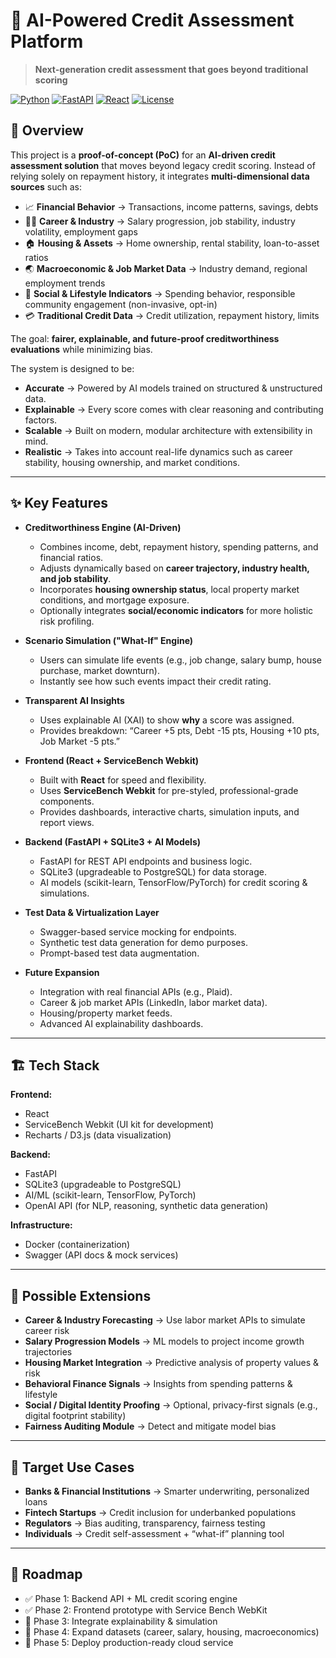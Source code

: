 # 🏦 AI-Powered Credit Assessment Platform

> **Next-generation credit assessment that goes beyond traditional scoring**

[![Python](https://img.shields.io/badge/Python-3.8+-blue.svg)](https://python.org)
[![FastAPI](https://img.shields.io/badge/FastAPI-0.68+-green.svg)](https://fastapi.tiangolo.com)
[![React](https://img.shields.io/badge/React-18+-blue.svg)](https://reactjs.org)
[![License](https://img.shields.io/badge/License-MIT-yellow.svg)](LICENSE)

## 🚀 Overview

This project is a **proof-of-concept (PoC)** for an **AI-driven credit assessment solution** that moves beyond legacy credit scoring. Instead of relying solely on repayment history, it integrates **multi-dimensional data sources** such as:

* 📈 **Financial Behavior** → Transactions, income patterns, savings, debts
* 👩‍💼 **Career & Industry** → Salary progression, job stability, industry volatility, employment gaps
* 🏠 **Housing & Assets** → Home ownership, rental stability, loan-to-asset ratios
* 🌏 **Macroeconomic & Job Market Data** → Industry demand, regional employment trends
* 👥 **Social & Lifestyle Indicators** → Spending behavior, responsible community engagement (non-invasive, opt-in)
* 💳 **Traditional Credit Data** → Credit utilization, repayment history, limits

The goal: **fairer, explainable, and future-proof creditworthiness evaluations** while minimizing bias.

 The system is designed to be:

* **Accurate** → Powered by AI models trained on structured & unstructured data.
* **Explainable** → Every score comes with clear reasoning and contributing factors.
* **Scalable** → Built on modern, modular architecture with extensibility in mind.
* **Realistic** → Takes into account real-life dynamics such as career stability, housing ownership, and market conditions.

---

## ✨ Key Features

* **Creditworthiness Engine (AI-Driven)**

  * Combines income, debt, repayment history, spending patterns, and financial ratios.
  * Adjusts dynamically based on **career trajectory, industry health, and job stability**.
  * Incorporates **housing ownership status**, local property market conditions, and mortgage exposure.
  * Optionally integrates **social/economic indicators** for more holistic risk profiling.

* **Scenario Simulation ("What-If" Engine)**

  * Users can simulate life events (e.g., job change, salary bump, house purchase, market downturn).
  * Instantly see how such events impact their credit rating.

* **Transparent AI Insights**

  * Uses explainable AI (XAI) to show **why** a score was assigned.
  * Provides breakdown: “Career +5 pts, Debt -15 pts, Housing +10 pts, Job Market -5 pts.”

* **Frontend (React + ServiceBench Webkit)**

  * Built with **React** for speed and flexibility.
  * Uses **ServiceBench Webkit** for pre-styled, professional-grade components.
  * Provides dashboards, interactive charts, simulation inputs, and report views.

* **Backend (FastAPI + SQLite3 + AI Models)**

  * FastAPI for REST API endpoints and business logic.
  * SQLite3 (upgradeable to PostgreSQL) for data storage.
  * AI models (scikit-learn, TensorFlow/PyTorch) for credit scoring & simulations.

* **Test Data & Virtualization Layer**

  * Swagger-based service mocking for endpoints.
  * Synthetic test data generation for demo purposes.
  * Prompt-based test data augmentation.

* **Future Expansion**

  * Integration with real financial APIs (e.g., Plaid).
  * Career & job market APIs (LinkedIn, labor market data).
  * Housing/property market feeds.
  * Advanced AI explainability dashboards.

---

## 🏗️ Tech Stack

**Frontend:**

* React
* ServiceBench Webkit (UI kit for development)
* Recharts / D3.js (data visualization)

**Backend:**

* FastAPI
* SQLite3 (upgradeable to PostgreSQL)
* AI/ML (scikit-learn, TensorFlow, PyTorch)
* OpenAI API (for NLP, reasoning, synthetic data generation)

**Infrastructure:**

* Docker (containerization)
* Swagger (API docs & mock services)

---

## 🌟 Possible Extensions

* **Career & Industry Forecasting** → Use labor market APIs to simulate career risk
* **Salary Progression Models** → ML models to project income growth trajectories
* **Housing Market Integration** → Predictive analysis of property values & risk
* **Behavioral Finance Signals** → Insights from spending patterns & lifestyle
* **Social / Digital Identity Proofing** → Optional, privacy-first signals (e.g., digital footprint stability)
* **Fairness Auditing Module** → Detect and mitigate model bias

---

## 🎯 Target Use Cases

* **Banks & Financial Institutions** → Smarter underwriting, personalized loans
* **Fintech Startups** → Credit inclusion for underbanked populations
* **Regulators** → Bias auditing, transparency, fairness testing
* **Individuals** → Credit self-assessment + “what-if” planning tool

---

## 📌 Roadmap

* ✅ Phase 1: Backend API + ML credit scoring engine
* ✅ Phase 2: Frontend prototype with Service Bench WebKit
* 🔄 Phase 3: Integrate explainability & simulation
* 🔄 Phase 4: Expand datasets (career, salary, housing, macroeconomics)
* 🔮 Phase 5: Deploy production-ready cloud service

